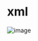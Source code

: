 # xml
![image](https://user-images.githubusercontent.com/76125731/124617656-c9a24580-de7f-11eb-87f1-25ef02d3a237.png)
